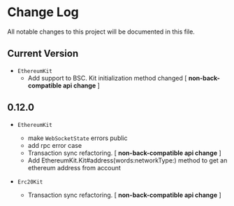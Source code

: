 # Change Log
All notable changes to this project will be documented in this file.

## Current Version

* `EthereumKit`
  * Add support to BSC. Kit initialization method changed [ **non-back-compatible api change** ]

## 0.12.0
  
* `EthereumKit`
  * make `WebSocketState` errors public
  * add rpc error case
  * Transaction sync refactoring. [ **non-back-compatible api change** ]
  * Add EthereumKit.Kit#address(words:networkType:) method to get an ethereum address from account
  
* `Erc20Kit`
  * Transaction sync refactoring. [ **non-back-compatible api change** ]

